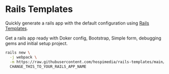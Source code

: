 # Rails Templates

Quickly generate a rails app with the default configuration using [Rails Templates](http://guides.rubyonrails.org/rails_application_templates.html).

Get a rails app ready with Doker config, Bootstrap, Simple form, debugging gems and initial setup project.

```bash
rails new \
  -j webpack \
  -m https://raw.githubusercontent.com/hospimedia/rails-templates/main/config.rb \
  CHANGE_THIS_TO_YOUR_RAILS_APP_NAME
```
